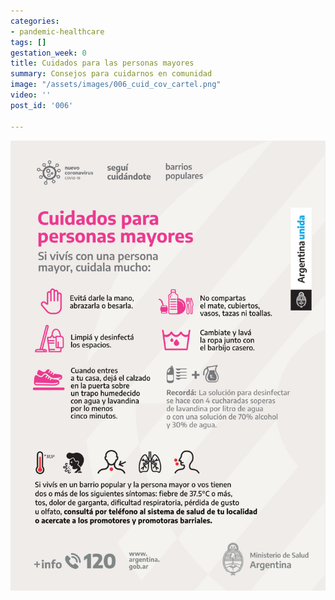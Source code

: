 ```yaml
---
categories:
- pandemic-healthcare
tags: []
gestation_week: 0
title: Cuidados para las personas mayores
summary: Consejos para cuidarnos en comunidad
image: "/assets/images/006_cuid_cov_cartel.png"
video: ''
post_id: '006'

---
```

![](/assets/images/006_cuid_cov_cartel.png)
